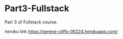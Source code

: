 # Part3-Fullstack
Part 3 of Fullstack course.

heroku link https://serene-cliffs-06224.herokuapp.com/

